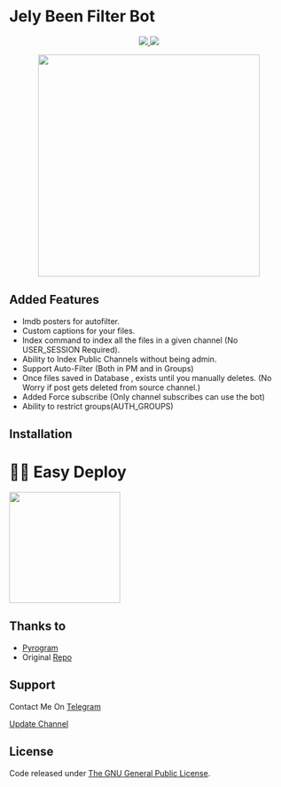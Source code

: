 # Jely Been Filter Bot

</a>
</p>
<p align="center">
  <a href="https://github.com/SenuGamerBoy/jelly-been-filter-bot/stargazers">
    <img src="https://img.shields.io/github/stars/SenuGamerBoy/jelly-been-filter-bot?style=social">

  </a>
  
  <a href="https://github.com/SenuGamerBoy/jelly-been-filter-bot/fork">
    <img src="https://img.shields.io/github/forks/SenuGamerBoy/jelly-been-filter-bot?label=Fork&style=social">

  </a>  
</p>

<p align="center"><a href="https://t.me/senuinfinity"><img src="https://telegra.ph/file/49dda0698f526f267edce.png" width="400"></a></p>
<p align="center">
  

## Added Features
* Imdb posters for autofilter.
* Custom captions for your files.
* Index command to index all the files in a given channel (No USER_SESSION Required).
* Ability to Index Public Channels without being admin.
* Support Auto-Filter (Both in PM and in Groups)
* Once files saved in Database , exists until you manually deletes. (No Worry if post gets deleted from source channel.)
* Added Force subscribe (Only channel subscribes can use the bot)
* Ability to restrict groups(AUTH_GROUPS)

## Installation

# 🏃‍♂️ Easy Deploy 
<p><a href="https://heroku.com/deploy?template=https://github.com/SenuGamerBoy/jelly-been-filter-bot"> <img src="https://img.shields.io/badge/Deploy%20To%20Heroku-blueviolet?style=for-the-badge&logo=heroku" width="200""/></a></p>


## Thanks to 
* [Pyrogram](https://github.com/pyrogram/pyrogram)
* Original [Repo](https://github.com/SenuGamerBoy/jelly-been-filter-bot)


## Support
Contact Me On [Telegram](https://t.me/contac_Robot)

[Update Channel](https://t.me/senuinfinity)

## License
Code released under [The GNU General Public License](LICENSE).
